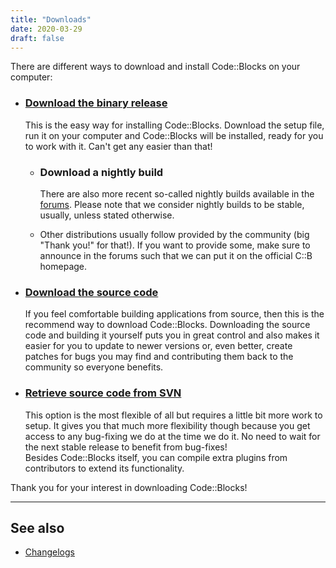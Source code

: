 ```yaml
---
title: "Downloads"
date: 2020-03-29
draft: false
---
```

There are different ways to download and install Code::Blocks on your computer:

* ### [Download the binary release](/downloads/binaries)

  This is the easy way for installing Code::Blocks. Download the setup file, run it on your computer and Code::Blocks will be installed, ready for you to work with it. Can't get any easier than that!

  * ### Download a nightly build

    There are also more recent so-called nightly builds available in the [forums](http://forums.codeblocks.org/index.php/board,20.0.html). Please note that we consider nightly builds to be stable, usually, unless stated otherwise.  
  * Other distributions usually follow provided by the community (big "Thank you!" for that!). If you want to provide some, make sure to announce in the forums such that we can put it on the official C::B homepage.

* ### [Download the source code](/downloads/source)

  If you feel comfortable building applications from source, then this is the recommend way to download Code::Blocks. Downloading the source code and building it yourself puts you in great control and also makes it easier for you to update to newer versions or, even better, create patches for bugs you may find and contributing them back to the community so everyone benefits.

* ### [Retrieve source code from SVN](/downloads/svn)

  This option is the most flexible of all but requires a little bit more work to setup. It gives you that much more flexibility though because you get access to any bug-fixing we do at the time we do it. No need to wait for the next stable release to benefit from bug-fixes!  
Besides Code::Blocks itself, you can compile extra plugins from contributors to extend its functionality.

Thank you for your interest in downloading Code::Blocks!

---

## See also
 * [Changelogs](/changelogs)
